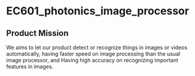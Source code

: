 # EC601_photonics_image_processor

## Product Mission
We aims to let our product detect or recognize things in images or videos automatically, having faster speed on image processing than the usual image processor, and Having high accuracy on recognizing important features in images.

